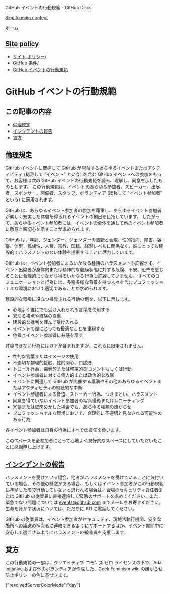 GitHub イベントの行動規範 - GitHub Docs

[Skip to main content](#main-content)

[ホーム](/ja)

[Site policy](/ja/site-policy)
----------

* [サイト ポリシー](/ja/site-policy)/
* [GitHub 条件](/ja/site-policy/github-terms)/
* [GitHub イベントの行動規範](/ja/site-policy/github-terms/github-event-code-of-conduct)

GitHub イベントの行動規範
==========

この記事の内容
----------

* [倫理規定](#code-of-conduct)
* [インシデントの報告](#reporting-an-incident)
* [貸方](#credit)

[倫理規定](#code-of-conduct)
----------

GitHub イベントに関連して GitHub が開催するあらゆるイベントまたはアクティビティ (総称して "イベント" という) を含む GitHub イベントへの参加をもって、お客様は次の GitHub イベントの行動規範を読み、理解し、同意を示したものとします。 この行動規範は、イベントのあらゆる参加者、スピーカー、出展者、スポンサー、開催者、スタッフ、ボランティア (総称して "イベント参加者" という) に適用されます。

GitHub は、あらゆるイベント参加者の参加を尊重し、あらゆるイベント参加者が楽しく充実した体験を得られるイベントの創出を目指しています。 したがって、あらゆるイベント参加者には、イベントの全体を通して他のイベント参加者に敬意と親切心を示すことが求められます。

GitHub は、年齢、ジェンダー、ジェンダーの自認と表現、性的指向、障害、容姿、体型、民族性、人種、宗教、国籍、経験レベルに関係なく、誰にとっても建設的でハラスメントのない体験を提供することに尽力しています。

GitHub は、イベント参加者によるいかなる種類のハラスメントも許容せず、イベント出席者が身体的または精神的な健康状態に対する危険、不安、恐怖を感じることに合理的につながり得るいかなる行為も許容していません。 すべてのコミュニケーションと行為には、多種多様な背景を持つ人々を含むプロフェッショナルな環境において適切であることが求められます。

建設的な環境に役立つ推奨される行動の例を、以下に示します。

* 心地よく誰にでも受け入れられる言葉を使用する
* 異なる視点や経験の尊重
* 建設的な批判を謹んで受け入れる
* イベントで誰にとっても最適なことを重視する
* 他者とイベント参加者に共感を示す

許容できない行為には以下が含まれますが、これらに限定されません。

* 性的な言葉またはイメージの使用
* 不適切な物理的接触、性的関心、口説き
* トロール行為、侮辱的または軽蔑的なコメントもしくは行動
* イベント参加者に対する個人的または政治的な攻撃
* イベントに関連して GitHub が開催する講演やその他のあらゆるイベントまたはアクティビティの継続的な中断
* イベント参加者による脅迫、ストーカー行為、つきまとい、ハラスメント
* 同意を得ていないイベント参加者の写真撮影またはレコーディング
* 冗談または皮肉めかした場合でも、あらゆる種類の嫌がらせ
* プロフェッショナルな環境において、合理的に不適切と見なされる可能性のある行為

各イベント参加者は自身の行為にすべての責任を負います。

このスペースを全参加者にとって心地よく友好的なスペースにしていただいたことに感謝申し上げます。

[インシデントの報告](#reporting-an-incident)
----------

ハラスメントを受けている場合、他者がハラスメントを受けていることに気付いている場合、その他の懸念がある場合、もしくはイベント参加者がこの行動規範に準拠した形で行動していないと思われる場合は、会場のセキュリティ責任者または GitHub の従業員に直接連絡して緊急のサポートを求めてください。また、緊急でない問題については [events@github.com](mailto:events@github.com) までメールをお寄せください。 生命を脅かす状況については、ただちに 911 に電話してください。

GitHub の従業員は、イベント参加者がセキュリティ、現地法執行機関、安全な場所への護送の担当者に連絡できるようにサポートするほか、イベント期間中に安心して過ごせるようにハラスメントの被害者を支援します。

[貸方](#credit)
----------

この行動規範の一部は、クリエイティブ コモンズ ゼロ ライセンスの下で、Ada Initiative および他のボランティアが作成した、Geek Feminism wiki の嫌がらせ防止ポリシーの例に基づきます。

{"resolvedServerColorMode":"day"}
